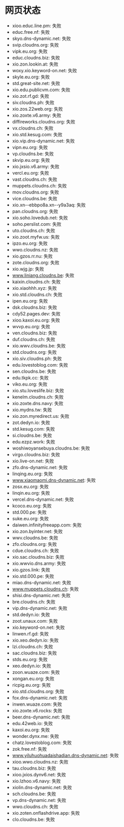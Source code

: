 # 网页状态
- xioo.educ.line.pm: 失败
- educ.free.nf: 失败
- skyo.dns-dynamic.net: 失败
- svip.cloudns.org: 失败
- vipk.eu.org: 失败
- educ.cloudns.biz: 失败
- xio.zon.lookin.at: 失败
- woxy.xio.keyword-on.net: 失败
- skyle.eu.org: 失败
- std.great-site.net: 失败
- xio.edu.publicvm.com: 失败
- xio.zot.rf.gd: 失败
- siv.cloudns.ph: 失败
- xio.zos.22web.org: 失败
- xio.zoxte.v6.army: 失败
- diffireworks.cloudns.org: 失败
- vx.cloudns.ch: 失败
- xio.std.kesug.com: 失败
- xio.vip.dns-dynamic.net: 失败
- vipn.eu.org: 失败
- vp.cloudns.be: 失败
- skvip.eu.org: 失败
- xio.jxsio.v6.army: 失败
- vercl.eu.org: 失败
- vast.cloudns.ch: 失败
- muppets.cloudns.ch: 失败
- mov.cloudns.org: 失败
- vice.cloudns.be: 失败
- xio.xn--ebbpo8a.xn--y9a3aq: 失败
- pan.cloudns.org: 失败
- xio.soho.lovedub.net: 失败
- soho.perslist.com: 失败
- uto.cloudns.ch: 失败
- xio.zoot.myfw.us: 失败
- ipzo.eu.org: 失败
- wwo.cloudns.nz: 失败
- xio.gzos.rr.nu: 失败
- zote.cloudns.org: 失败
- xio.wjg.jp: 失败
- www.liniang.cloudns.be: 失败
- kaixin.cloudns.ch: 失败
- xio.xiaohhh.xyz: 失败
- xio.std.cloudns.ch: 失败
- ipen.eu.org: 失败
- dsk.cloudns.biz: 失败
- cdy52.pages.dev: 失败
- xioo.kaxoi.eu.org: 失败
- wvvp.eu.org: 失败
- ven.cloudns.biz: 失败
- duf.cloudns.ch: 失败
- xio.wwv.cloudns.be: 失败
- std.cloudns.org: 失败
- xio.siv.cloudns.ph: 失败
- edu.lovestoblog.com: 失败
- sen.cloudns.be: 失败
- edu.tkpk.cc: 失败
- viko.eu.org: 失败
- xio.stu.loveslife.biz: 失败
- kenelm.cloudns.ch: 失败
- xio.zoxte.dns.navy: 失败
- xio.mydns.tw: 失败
- xio.zon.myredirect.us: 失败
- zot.dedyn.io: 失败
- std.kesug.com: 失败
- si.cloudns.be: 失败
- edu.ezpz.work: 失败
- woshiwoyansebuya.cloudns.be: 失败
- virgo.cloudns.biz: 失败
- xio.live-on.net: 失败
- zfo.dns-dynamic.net: 失败
- linqing.eu.org: 失败
- www.xiaomaomi.dns-dynamic.net: 失败
- zosx.eu.org: 失败
- linqin.eu.org: 失败
- vercel.dns-dynamic.net: 失败
- kcoco.eu.org: 失败
- std.000.pe: 失败
- suke.eu.org: 失败
- daiwen.infinityfreeapp.com: 失败
- xio.zon.byinter.net: 失败
- wwv.cloudns.be: 失败
- zfo.cloudns.org: 失败
- cdue.cloudns.ch: 失败
- xio.sac.cloudns.biz: 失败
- xio.wwvio.dns.army: 失败
- xio.gzos.link: 失败
- xio.std.000.pe: 失败
- miao.dns-dynamic.net: 失败
- www.muppets.cloudns.ch: 失败
- shisi.dns-dynamic.net: 失败
- bre.cloudns.ch: 失败
- vip.dns-dynamic.net: 失败
- std.dedyn.io: 失败
- zoot.unaux.com: 失败
- xio.keyword-on.net: 失败
- linwen.rf.gd: 失败
- xio.xeo.dedyn.io: 失败
- lzi.cloudns.ch: 失败
- sac.cloudns.biz: 失败
- stds.eu.org: 失败
- xeo.dedyn.io: 失败
- zoon.wuaze.com: 失败
- xongan.eu.org: 失败
- ricpig.eu.org: 失败
- xio.std.cloudns.org: 失败
- fox.dns-dynamic.net: 失败
- inwen.wuaze.com: 失败
- xio.zoxte.v6.rocks: 失败
- beer.dns-dynamic.net: 失败
- edu.42web.io: 失败
- kaxoi.eu.org: 失败
- wonder.dynx.me: 失败
- chatz.lovestoblog.com: 失败
- zok.free.nf: 失败
- www.yiluhuohuadaishadian.dns-dynamic.net: 失败
- xioo.wwo.cloudns.nz: 失败
- tau.cloudns.biz: 失败
- xioo.jxios.dynv6.net: 失败
- xio.lzhoo.v6.navy: 失败
- xiolin.dns-dynamic.net: 失败
- sch.cloudns.be: 失败
- vp.dns-dynamic.net: 失败
- wwo.cloudns.ch: 失败
- xio.zoten.onflashdrive.app: 失败
- clo.cloudns.be: 失败
